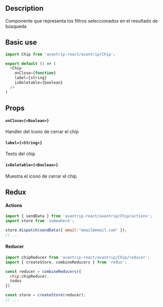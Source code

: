 ## Description
Componente que representa los filtros seleccionados en el resultado de búsqueda

## Basic use

```javascript
import Chip from 'avantrip-react/avantrip/Chip';

export default () => (
  <Chip
    onClose={function}
    label={string}
    isDeletable={boolean}
  />
)
```

## Props

#### `onClose={<Boolean>}`
Handler del ícono de cerrar el chip

#### `label={<String>}`
Texto del chip

#### `isDeletable={<Boolean>}`
Muestra el ícono de cerrar el chip


## Redux

#### Actions
```javascript
import { sendData } from 'avantrip-react/avantrip/Chip/actions';
import store from 'somewhere';

store.dispatch(sendData({ email:"email@email.com" });
// ...
```

#### Reducer
```javascript
import chipReducer from 'avantrip-react/avantrip/Chip/reducer';
import { createStore, combineReducers } from 'redux';

const reducer = combineReducers({
  chip:chipReducer,
  todos
})

const store = createStore(reducer);
// ...
```
